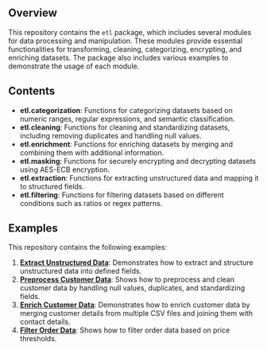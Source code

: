 ## Overview

This repository contains the `etl` package, which includes several modules for data processing and manipulation. These modules provide essential functionalities for transforming, cleaning, categorizing, encrypting, and enriching datasets. The package also includes various examples to demonstrate the usage of each module.

## Contents

- **etl.categorization**: Functions for categorizing datasets based on numeric ranges, regular expressions, and semantic classification.
- **etl.cleaning**: Functions for cleaning and standardizing datasets, including removing duplicates and handling null values.
- **etl.enrichment**: Functions for enriching datasets by merging and combining them with additional information.
- **etl.masking**: Functions for securely encrypting and decrypting datasets using AES-ECB encryption.
- **etl.extraction**: Functions for extracting unstructured data and mapping it to structured fields.
- **etl.filtering**: Functions for filtering datasets based on different conditions such as ratios or regex patterns.

## Examples

This repository contains the following examples:

1. **[Extract Unstructured Data](https://github.com/InduwaraGayashan001/ETL/tree/main/examples/extract-unstructured-data)**: Demonstrates how to extract and structure unstructured data into defined fields.
2. **[Preprocess Customer Data](https://github.com/InduwaraGayashan001/ETL/tree/main/examples/preprocess-customer-data)**: Shows how to preprocess and clean customer data by handling null values, duplicates, and standardizing fields.
3. **[Enrich Customer Data](https://github.com/InduwaraGayashan001/ETL/tree/main/examples/enrich-customer-data)**: Demonstrates how to enrich customer data by merging customer details from multiple CSV files and joining them with contact details.
4. **[Filter Order Data](https://github.com/InduwaraGayashan001/ETL/tree/main/examples/filter-order-data)**: Shows how to filter order data based on price thresholds.
